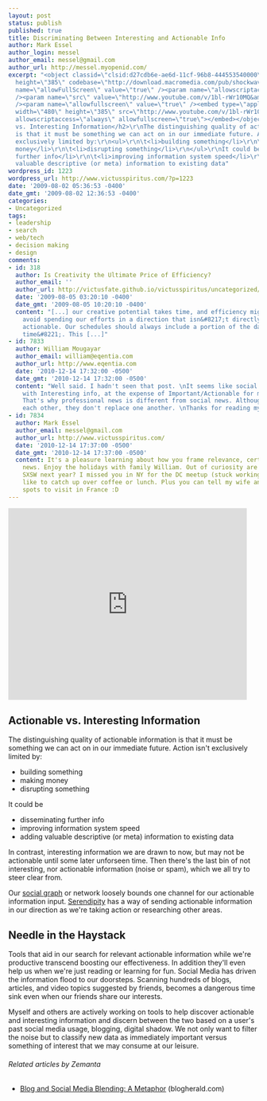 ```yaml
---
layout: post
status: publish
published: true
title: Discriminating Between Interesting and Actionable Info
author: Mark Essel
author_login: messel
author_email: messel@gmail.com
author_url: http://messel.myopenid.com/
excerpt: "<object classid=\"clsid:d27cdb6e-ae6d-11cf-96b8-444553540000\" width=\"480\"
  height=\"385\" codebase=\"http://download.macromedia.com/pub/shockwave/cabs/flash/swflash.cab#version=6,0,40,0\"><param
  name=\"allowFullScreen\" value=\"true\" /><param name=\"allowscriptaccess\" value=\"always\"
  /><param name=\"src\" value=\"http://www.youtube.com/v/1bl-rWr10MQ&amp;hl=en&amp;fs=1&amp;color1=0x006699&amp;color2=0x54abd6\"
  /><param name=\"allowfullscreen\" value=\"true\" /><embed type=\"application/x-shockwave-flash\"
  width=\"480\" height=\"385\" src=\"http://www.youtube.com/v/1bl-rWr10MQ&amp;hl=en&amp;fs=1&amp;color1=0x006699&amp;color2=0x54abd6\"
  allowscriptaccess=\"always\" allowfullscreen=\"true\"></embed></object>\r\n<h2>Actionable
  vs. Interesting Information</h2>\r\nThe distinguishing quality of actionable information
  is that it must be something we can act on in our immediate future. Action isn't
  exclusively limited by:\r\n<ul>\r\n\t<li>building something</li>\r\n\t<li>making
  money</li>\r\n\t<li>disrupting something</li>\r\n</ul>\r\nIt could be\r\n<ul>\r\n\t<li>disseminating
  further info</li>\r\n\t<li>improving information system speed</li>\r\n\t<li>adding
  valuable descriptive (or meta) information to existing data"
wordpress_id: 1223
wordpress_url: http://www.victusspiritus.com/?p=1223
date: '2009-08-02 05:36:53 -0400'
date_gmt: '2009-08-02 12:36:53 -0400'
categories:
- Uncategorized
tags:
- leadership
- search
- web/tech
- decision making
- design
comments:
- id: 318
  author: Is Creativity the Ultimate Price of Efficiency?
  author_email: ''
  author_url: http://victusfate.github.io/victusspiritus/uncategorized/2009/08/05/is-creativity-the-ultimate-price-of-efficiency/
  date: '2009-08-05 03:20:10 -0400'
  date_gmt: '2009-08-05 10:20:10 -0400'
  content: "[...] our creative potential takes time, and efficiency might demand we
    avoid spending our efforts in a direction that isn&#8217;t directly fruitful or
    actionable. Our schedules should always include a portion of the day that is &#8220;free
    time&#8221;. This [...]"
- id: 7833
  author: William Mougayar
  author_email: william@eqentia.com
  author_url: http://www.eqentia.com
  date: '2010-12-14 17:32:00 -0500'
  date_gmt: '2010-12-14 17:32:00 -0500'
  content: "Well said. I hadn't seen that post. \nIt seems like social media is inundated
    with Interesting info, at the expense of Important/Actionable for me specifically.
    That's why professional news is different from social news. Although they complement
    each other, they don't replace one another. \nThanks for reading my blog. "
- id: 7834
  author: Mark Essel
  author_email: messel@gmail.com
  author_url: http://www.victusspiritus.com/
  date: '2010-12-14 17:37:00 -0500'
  date_gmt: '2010-12-14 17:37:00 -0500'
  content: It's a pleasure learning about how you frame relevance, certainly for professional
    news. Enjoy the holidays with family William. Out of curiosity are you attending
    SXSW next year? I missed you in NY for the DC meetup (stuck working late), would
    like to catch up over coffee or lunch. Plus you can tell my wife and I the best
    spots to visit in France :D
---
```

<p><object classid="clsid:d27cdb6e-ae6d-11cf-96b8-444553540000" width="480" height="385" codebase="http://download.macromedia.com/pub/shockwave/cabs/flash/swflash.cab#version=6,0,40,0"><param name="allowFullScreen" value="true" /><param name="allowscriptaccess" value="always" /><param name="src" value="http://www.youtube.com/v/1bl-rWr10MQ&amp;hl=en&amp;fs=1&amp;color1=0x006699&amp;color2=0x54abd6" /><param name="allowfullscreen" value="true" /><embed type="application/x-shockwave-flash" width="480" height="385" src="http://www.youtube.com/v/1bl-rWr10MQ&amp;hl=en&amp;fs=1&amp;color1=0x006699&amp;color2=0x54abd6" allowscriptaccess="always" allowfullscreen="true"></embed></object></p>
<h2>Actionable vs. Interesting Information</h2>
<p>The distinguishing quality of actionable information is that it must be something we can act on in our immediate future. Action isn't exclusively limited by:</p>
<ul>
<li>building something</li>
<li>making money</li>
<li>disrupting something</li>
</ul>
<p>It could be</p>
<ul>
<li>disseminating further info</li>
<li>improving information system speed</li>
<li>adding valuable descriptive (or meta) information to existing data<a id="more"></a><a id="more-1223"></a></li>
</ul>
<p>In contrast, interesting information we are drawn to now, but may not be actionable until some later unforseen time. Then there's the last bin of not interesting, nor actionable information (noise or spam), which we all try to steer clear from.</p>
<p>Our <a class="zem_slink" title="Social network" rel="wikipedia" href="http://en.wikipedia.org/wiki/Social_network">social graph</a> or network loosely bounds one channel for our actionable information input. <a href="http://victusfate.github.io/victusspiritus/uncategorized/2009/04/23/serendipity-the-perfect-solution-you-never-thought-of/">Serendipity</a> has a way of sending actionable information in our direction as we're taking action or researching other areas.</p>
<h2 style="font-size: 1.5em;">Needle in the Haystack</h2>
<p>Tools that aid in our search for relevant actionable information while we're productive transcend boosting our effectiveness. In addition they'll even help us when we're just reading or learning for fun. Social Media has driven the information flood to our doorsteps. Scanning hundreds of blogs, articles, and video topics suggested by friends, becomes a dangerous time sink even when our friends share our interests.</p>
<p>Myself and others are actively working on tools to help discover actionable and interesting information and discern between the two based on a user's past social media usage, blogging, digital shadow. We not only want to filter the noise but to classify new data as immediately important versus something of interest that we may consume at our leisure.</p>
<h6 class="zemanta-related-title" style="font-size: 1em;">Related articles by Zemanta</h6>
<ul class="zemanta-article-ul">
<li class="zemanta-article-ul-li"><a href="http://www.blogherald.com/2009/08/01/social-media-blending/">Blog and Social Media Blending: A Metaphor</a> (blogherald.com)</li>
</ul>


